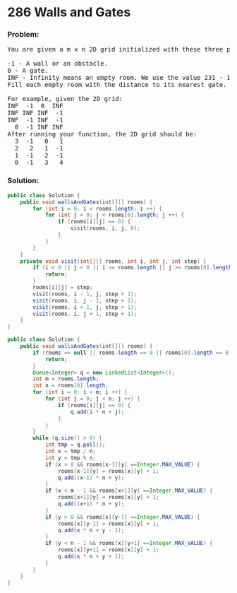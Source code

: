 # 286 Walls and Gates

### Problem:

<pre>
You are given a m x n 2D grid initialized with these three possible values.

-1 - A wall or an obstacle.
0 - A gate.
INF - Infinity means an empty room. We use the value 231 - 1 = 2147483647 to represent INF as you may assume that the distance to a gate is less than 2147483647.
Fill each empty room with the distance to its nearest gate. If it is impossible to reach a gate, it should be filled with INF.

For example, given the 2D grid:
INF  -1  0  INF
INF INF INF  -1
INF  -1 INF  -1
  0  -1 INF INF
After running your function, the 2D grid should be:
  3  -1   0   1
  2   2   1  -1
  1  -1   2  -1
  0  -1   3   4
</pre>

### Solution:

```java
public class Solution {
    public void wallsAndGates(int[][] rooms) {
        for (int i = 0; i < rooms.length; i ++) {
            for (int j = 0; j < rooms[0].length; j ++) {
                if (rooms[i][j] == 0) {
                    visit(rooms, i, j, 0);
                }
            }
        }
    }
    private void visit(int[][] rooms, int i, int j, int step) {
        if (i < 0 || j < 0 || i >= rooms.length || j >= rooms[0].length || rooms[i][j] < step) {
            return;
        }
        rooms[i][j] = step;
        visit(rooms, i - 1, j, step + 1);
        visit(rooms, i, j - 1, step + 1);
        visit(rooms, i + 1, j, step + 1);
        visit(rooms, i, j + 1, step + 1);
    }
}
```

```java
public class Solution {
    public void wallsAndGates(int[][] rooms) {
        if (rooms == null || rooms.length == 0 || rooms[0].length == 0) {
            return;
        }
        Queue<Integer> q = new LinkedList<Integer>();
        int m = rooms.length;
        int n = rooms[0].length;
        for (int i = 0; i < m; i ++) {
            for (int j = 0; j < n; j ++) {
                if (rooms[i][j] == 0) {
                    q.add(i * n + j);
                }
            }
        }
        while (q.size() > 0) {
            int tmp = q.poll();
            int x = tmp / n;
            int y = tmp % n;
            if (x > 0 && rooms[x-1][y] ==Integer.MAX_VALUE) {
                rooms[x-1][y] = rooms[x][y] + 1;
                q.add((x-1) * n + y);
            }
            if (x < m - 1 && rooms[x+1][y] ==Integer.MAX_VALUE) {
                rooms[x+1][y] = rooms[x][y] + 1;
                q.add((x+1) * n + y);
            }
            if (y > 0 && rooms[x][y-1] ==Integer.MAX_VALUE) {
                rooms[x][y-1] = rooms[x][y] + 1;
                q.add(x * n + y - 1);
            }
            if (y < n - 1 && rooms[x][y+1] ==Integer.MAX_VALUE) {
                rooms[x][y+1] = rooms[x][y] + 1;
                q.add(x * n + y + 1);
            }
        }
    }
}
```